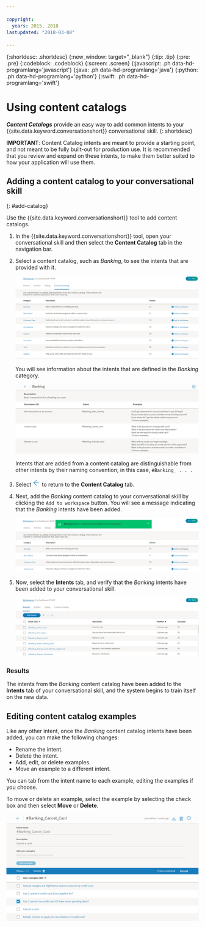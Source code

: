```yaml
---

copyright:
  years: 2015, 2018
lastupdated: "2018-03-08"

---
```


{:shortdesc: .shortdesc}
{:new_window: target="_blank"}
{:tip: .tip}
{:pre: .pre}
{:codeblock: .codeblock}
{:screen: .screen}
{:javascript: .ph data-hd-programlang='javascript'}
{:java: .ph data-hd-programlang='java'}
{:python: .ph data-hd-programlang='python'}
{:swift: .ph data-hd-programlang='swift'}

# Using content catalogs

***Content Catalogs*** provide an easy way to add common intents to your {{site.data.keyword.conversationshort}} conversational skill.
{: shortdesc}

**IMPORTANT**: Content Catalog intents are meant to provide a starting point, and not meant to be fully built-out for production use. It is recommended that you review and expand on these intents, to make them better suited to how your application will use them.

## Adding a content catalog to your conversational skill
{: #add-catalog}

Use the {{site.data.keyword.conversationshort}} tool to add content catalogs.

1.  In the {{site.data.keyword.conversationshort}} tool, open your conversational skill and then select the **Content Catalog** tab in the navigation bar.

1.  Select a content catalog, such as *Banking*, to see the intents that are provided with it.

    ![Screen capture showing available catalogs](images/catalog_overview.png)

    You will see information about the intents that are defined in the *Banking* category.

    ![Screen capture showing Banking category intents](images/catalog_open.png)

    Intents that are added from a content catalog are distinguishable from other intents by their naming convention; in this case, `#Banking_ . . .`

1.  Select ![Close arrow](images/close_arrow.png) to return to the **Content Catalog** tab.

1.  Next, add the *Banking* content catalog to your conversational skill by clicking the `Add to workspace` button. You will see a message indicating that the *Banking* intents have been added.

    ![Screen capture showing Add to workspace button](images/catalog_addtobot.png)

1.  Now, select the **Intents** tab, and verify that the *Banking* intents have been added to your conversational skill.

    ![Screen capture showing Banking intents listed on Intents tab](images/catalog_intents.png)

### Results

The intents from the *Banking* content catalog have been added to the **Intents** tab of your conversational skill, and the system begins to train itself on the new data.

## Editing content catalog examples

Like any other intent, once the *Banking* content catalog intents have been added, you can make the following changes:

- Rename the intent.
- Delete the intent.
- Add, edit, or delete examples.
- Move an example to a different intent.

You can tab from the intent name to each example, editing the examples if you choose.

To move or delete an example, select the example by selecting the check box and then select **Move** or **Delete**.

  ![Screen capture showing how to move or delete an example](images/catalog_edit.png)
